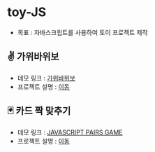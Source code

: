 # toy-JS

- 목표 : 자바스크립트를 사용하여 토이 프로젝트 제작

## ✌️ 가위바위보
- 데모 링크 : [가위바위보](https://rock-scissors-papers-yousunzoo.netlify.app/)
- 프로젝트 설명 : [이동](https://github.com/yousunzoo/toy-JS/tree/main/rock-scissors-paper)


## 🃏 카드 짝 맞추기
- 데모 링크 : [JAVASCRIPT PAIRS GAME](https://pairs-game-yousunzoo.netlify.app/)
- 프로젝트 설명 : [이동](https://github.com/yousunzoo/toy-JS/tree/main/pairs-game)
